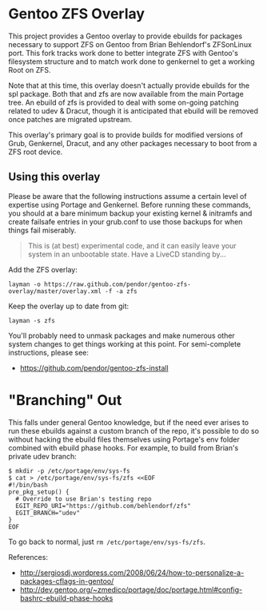 Gentoo ZFS Overlay
==================

This project provides a Gentoo overlay to provide ebuilds for packages necessary to support ZFS on Gentoo from Brian Behlendorf's ZFSonLinux port.  This fork tracks work done to better integrate ZFS with Gentoo's filesystem structure and to match work done to genkernel to get a working Root on ZFS.

Note that at this time, this overlay doesn't actually provide ebuilds for the spl package.  Both that and zfs are now available from the main Portage tree.  An ebuild of zfs is provided to deal with some on-going patching related to udev & Dracut, though it is anticipated that ebuild will be removed once patches are migrated upstream.

This overlay's primary goal is to provide builds for modified versions of Grub, Genkernel, Dracut, and any other packages necessary to boot from a ZFS root device.

Using this overlay
------------------

Please be aware that the following instructions assume a certain level of expertise using Portage and Genkernel.  Before running these commands, you should at a bare minimum backup your existing kernel & initramfs and create failsafe entries in your grub.conf to use those backups for when things fail miserably.

> This is (at best) experimental code, and it can easily leave your system in an unbootable state.  Have a LiveCD standing by...

Add the ZFS overlay:

	layman -o https://raw.github.com/pendor/gentoo-zfs-overlay/master/overlay.xml -f -a zfs

Keep the overlay up to date from git:

	layman -s zfs

You'll probably need to unmask packages and make numerous other system changes to get things working at this point.  For semi-complete instructions, please see:

* https://github.com/pendor/gentoo-zfs-install

"Branching" Out
===============

This falls under general Gentoo knowledge, but if the need ever arises to run these ebuilds against a custom branch of the repo, it's possible to do so without hacking the ebuild files themselves using Portage's env folder combined with ebuild phase hooks.  For example, to build from Brian's private udev branch:

```
$ mkdir -p /etc/portage/env/sys-fs
$ cat > /etc/portage/env/sys-fs/zfs <<EOF
#!/bin/bash
pre_pkg_setup() {
  # Override to use Brian's testing repo
  EGIT_REPO_URI="https://github.com/behlendorf/zfs"
  EGIT_BRANCH="udev"
}
EOF
```

To go back to normal, just `rm /etc/portage/env/sys-fs/zfs`.

References:

* http://sergiosdj.wordpress.com/2008/06/24/how-to-personalize-a-packages-cflags-in-gentoo/
* http://dev.gentoo.org/~zmedico/portage/doc/portage.html#config-bashrc-ebuild-phase-hooks 
